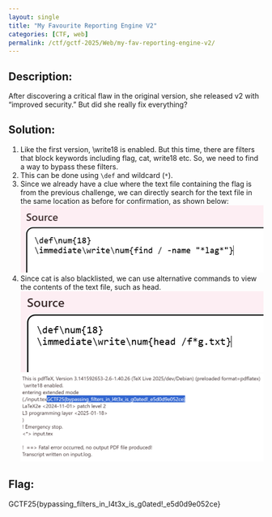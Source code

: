 ```yaml
---
layout: single
title: "My Favourite Reporting Engine V2"
categories: [CTF, web]
permalink: /ctf/gctf-2025/Web/my-fav-reporting-engine-v2/
---
```


## Description:
After discovering a critical flaw in the original version, she released v2 with “improved security.” But did she really fix everything?

## Solution:
1. Like the first version, \write18 is enabled. But this time, there are filters that block keywords including flag, cat, write18 etc. So, we need to find a way to bypass these filters.
2. This can be done using `\def` and wildcard (`*`).
3. Since we already have a clue where the text file containing the flag is from the previous challenge, we can directly search for the text file in the same location as before for confirmation, as shown below: <br>
![Confirming location of text file](images/my-fav-reporting-engine-v2-1.png)
4. Since cat is also blacklisted, we can use alternative commands to view the contents of the text file, such as head. <br>
![Viewing flag](images/my-fav-reporting-engine-v2-2.png)
![The flag](images/my-fav-reporting-engine-v2-3.png)

## Flag:
GCTF25{bypassing_filters_in_l4t3x_is_g0ated!_e5d0d9e052ce}
